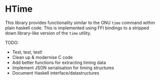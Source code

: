 # HTime
This library provides functionality similar to the GNU `time` command within plain haskell code. This is implemented using FFI bindings to a stripped down library-like version of the `time` utility. 

TODO:
 - Test, test, test!
 - Clean up & modernise C code
 - Add better functions for extracting timing data
 - Implement JSON serialisation for timing structures
 - Document Haskell interface/datastructures
